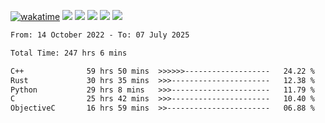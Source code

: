 [![wakatime](https://wakatime.com/badge/user/368879df-dc38-4b1a-86c4-8a2054a0e074.svg)](https://wakatime.com/@368879df-dc38-4b1a-86c4-8a2054a0e074)
<img src="https://img.shields.io/badge/Windows-0078D6?style=flat&logo=Windows&logoColor=white">
<img src="https://img.shields.io/badge/IntelliJ_IDEA-000000.svg?style=flat&logo=IntelliJ-IDEA&logoColor=white">
<img src="https://img.shields.io/badge/CLion-000000.svg?style=flat&logo=CLion&logoColor=white">
<img src="https://img.shields.io/badge/Visual_Studio_Code-007ACC?style=flat&logo=Visual-Studio-Code&logoColor=white">
<img src="https://img.shields.io/badge/Discord-5865F2?label=kano42&style=flat&logo=discord&logoColor=white">
<br>


<!--START_SECTION:waka-->

```txt
From: 14 October 2022 - To: 07 July 2025

Total Time: 247 hrs 6 mins

C++              59 hrs 50 mins  >>>>>>-------------------   24.22 %
Rust             30 hrs 35 mins  >>>----------------------   12.38 %
Python           29 hrs 8 mins   >>>----------------------   11.79 %
C                25 hrs 42 mins  >>>----------------------   10.40 %
ObjectiveC       16 hrs 59 mins  >>-----------------------   06.88 %
```

<!--END_SECTION:waka-->
